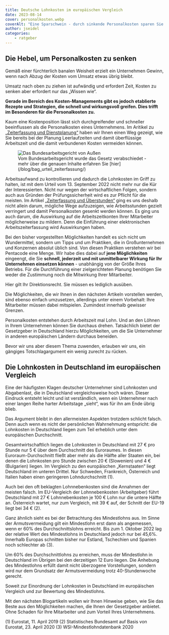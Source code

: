 ```yaml
---
title: Deutsche Lohnkosten im europäischen Vergleich
date: 2023-08-14
cover: personalkosten.webp
coverAlt: "Eine Sparschwein - durch sinkende Personalkosten sparen Sie bares Geld"
author: jseidel
categories:
    - ratgeber
---
```


## Die Hebel, um Personalkosten zu senken

Gemäß einer fürchterlich banalen Weisheit erzielt ein Unternehmen Gewinn, wenn nach Abzug der Kosten vom Umsatz etwas übrig bleibt.

Umsatz nach oben zu ziehen ist aufwändig und erfordert Zeit, Kosten zu senken aber erfordert nur das „Wissen wie“.

**Gerade im Bereich des Kosten-Managements gibt es jedoch etablierte Rezepte und Strategien, die schnell und wirkungsvoll greifen. Dies trifft im Besonderen für die Personalkosten zu.**

Kaum eine Kostenposition lässt sich durchgreifender und schneller beeinflussen als die Personalkosten eines Unternehmens.
Im Aritikel zu [„Zeiterfassung und Dienstplanung“](/blog/zeiterfassung_dienstplanung/) haben wir Ihnen einen Weg gezeigt, wie Sie bereits bei der Planung Leerlaufzeiten und damit überflüssige Arbeitszeit und die damit verbundenen Kosten vermeiden können.

<figure class="float-right">
<img src="bag_gebäude.webp" alt="Das Bundesarbeitsgericht von Außen"/>
<figcaption> Vom Bundesarbeitsgericht wurde das Gesetz verabschiedet - mehr über die genauen Inhalte erfahren Sie [hier](/blog/bag_urteil_zeiterfassung/) </figcaption>
</figure>

Arbeitsaufwand zu kontrollieren und dadurch die Lohnkosten im Griff zu halten, ist mit dem Urteil vom 13. September 2022 nicht mehr nur die Kür der Interessierten. Nicht nur wegen der wirtschaftlichen Folgen, sondern auch aus Gründen der Prüfungssicherheit wird es zur Pflicht für die meisten. Im Artikel [„Zeiterfassung und Überstunden“](/blog/zeiterfassung_ueberstunden_vermeiden/) ging es uns deshalb nicht allein darum, mögliche Wege aufzuzeigen, wie Arbeitsstunden gezielt verringert und damit Personalkosten gesenkt werden können. Es ging uns auch darum, die Auswirkung auf die Arbeitszeitkonten Ihrer Mitarbeiter möglicherweise zu mildern. Denn die Einführung einer elektronischen Arbeitszeiterfassung wird Auswirkungen haben.



Bei den bisher vorgestellten Möglichkeiten handelt es sich nicht um Wundermittel, sondern um Tipps und um Praktiken, die in Großunternehmen und Konzernen absolut üblich sind. Von diesen Praktiken verstehen wir bei Pentacode eine Menge. Wir habe dies dabei auf **jene Möglichkeiten** eingeengt, die Sie **schnell, jederzeit und mit unmittelbarer Wirkung für Ihr Unternehmen einsetzen können** - unabhängig von der Größe Ihres Betriebs. Für die Durchführung einer zielgerichteten Planung benötigen Sie weder die Zustimmung noch die Mitwirkung Ihrer Mitarbeiter.

Hier gilt Ihr Direktionsrecht. Sie müssen es lediglich ausüben.

Die Möglichkeiten, die wir Ihnen in den nächsten Artikeln vorstellen werden, sind ebenso einfach umzusetzen, allerdings unter einem Vorbehalt: Ihre Mitarbeiter müssen dabei mitspielen. Zumindest innerhalb gewisser Grenzen.

Personalkosten entstehen durch Arbeitszeit mal Lohn. Und an den Löhnen in Ihrem Unternehmen können Sie durchaus drehen. Tatsächlich bietet der Gesetzgeber in Deutschland hierzu Möglichkeiten, um die Sie Unternehmer in anderen europäischen Ländern durchaus beneiden.

Bevor wir uns aber diesem Thema zuwenden, erlauben wir uns, ein gängiges Totschlagargument ein wenig zurecht zu rücken.

## Die Lohnkosten in Deutschland im europäischen Vergleich

Eine der häufigsten Klagen deutscher Unternehmer sind Lohnkosten und Abgabenlast, die in Deutschland vergleichsweise hoch wären. Dieser Eindruck entsteht leicht und ist verständlich, wenn ein Unternehmer nach einer langen Reihe harter Arbeitstage „sieht“, was für ihn am Ende übrig blieb.

Das Argument bleibt in den allermeisten Aspekten trotzdem schlicht falsch. Denn auch wenn es nicht der persönlichen Wahrnehmung entspricht: die Lohnkosten in Deutschland liegen zum Teil erheblich unter dem europäischen Durchschnitt.

Gesamtwirtschaftlich liegen die Lohnkosten in Deutschland mit 27 € pro Stunde nur 5 € über dem Durchschnitt des Euroraumes. In diesen Euroraum-Durchschnitt fließt aber mehr als die Hälfte aller Staaten ein, bei denen die Lohnkosten pro Stunde zwischen 20 € (Slowenien) und 4 € (Bulgarien) liegen. Im Vergleich zu den europäischen „Kernstaaten“ liegt Deutschland im unteren Drittel. Nur Schweden, Frankreich, Österreich und Italien haben einen geringeren Lohndurchschnitt (1).

Auch bei den oft beklagten Lohnnebenkosten sind die Annahmen der meisten falsch. Im EU-Vergleich der Lohnnebenkosten (Arbeitgeber) führt Deutschland mit 27 € Lohnnebenkosten je 100 € Lohn nur die untere Hälfte an. Österreich wartet, nur zum Vergleich, mit 39 € auf, der Schnitt der EU-19 liegt bei 34 € (2).

Ganz ähnlich sieht es bei der Betrachtung des Mindestlohns aus. Im Sinne der Armutsvermeidung gilt ein Mindestlohn erst dann als angemessen, wenn er 60% des Durchschnittslohns erreicht. Bis zum 1. Oktober 2022 lag der relative Wert des Mindestlohns in Deutschland jedoch nur bei 45,6%. Innerhalb Europas schnitten bisher nur Estland, Tschechien und Spanien noch schlechter ab (3).

Um 60% des Durchschnittlohns zu erreichen, muss der Mindestlohn in Deutschland im Übrigen bei den derzeitigen 12 Euro liegen. Die Anhebung des Mindestlohns erfüllt damit nicht überzogene Vorstellungen, sondern wird nur dem Grundsatz der Armutsvermeidung trotz 40-Stundenwoche gerecht.

Soweit zur Einordnung der Lohnkosten in Deutschland im europäischen Vergleich und zur Bewertung des Mindestlohns.


Mit den nächsten Blogartikeln wollen wir Ihnen Hinweise geben, wie Sie das Beste aus den Möglichkeiten machen, die Ihnen der Gesetzgeber anbietet.
Ohne Schaden für Ihre Mitarbeiter und zum Vorteil Ihres Unternehmens.


(1) Eurostat, 11. April 2019
(2) Statistisches Bundesamt auf Basis von Eurostat, 23. April 2020
(3) WSI-Mindestlohndatenbank 2020